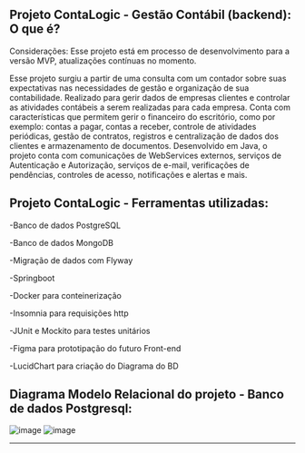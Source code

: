 ## Projeto ContaLogic - Gestão Contábil (backend): O que é?
Considerações: Esse projeto está em processo de desenvolvimento para a versão MVP, atualizações contínuas no momento.

Esse projeto surgiu a partir de uma consulta com um contador sobre suas expectativas nas necessidades de gestão e organização de sua contabilidade. Realizado para gerir dados de empresas clientes e controlar
as atividades contábeis a serem realizadas para cada empresa. Conta com características que permitem gerir o financeiro do escritório, como por exemplo:
contas a pagar, contas a receber, controle de atividades periódicas, gestão de contratos, registros e centralização de dados dos clientes e armazenamento de documentos. Desenvolvido em Java, o projeto conta com comunicações de WebServices externos, serviços de
Autenticação e Autorização, serviços de e-mail, verificações de pendências, controles de acesso, notificações e alertas e mais.

## Projeto ContaLogic - Ferramentas utilizadas:
-Banco de dados PostgreSQL

-Banco de dados MongoDB

-Migração de dados com Flyway

-Springboot

-Docker para conteinerização

-Insomnia para requisições http

-JUnit e Mockito para testes unitários

-Figma para prototipação do futuro Front-end

-LucidChart para criação do Diagrama do BD

## Diagrama Modelo Relacional do projeto - Banco de dados Postgresql:

![image](https://github.com/user-attachments/assets/d3f96758-dd84-429d-9d50-5bb3460da450)
![image](https://github.com/user-attachments/assets/3402f88f-a77a-40d9-9553-5f101eb4629f)


-----------------------------------------------------------------------------------------



